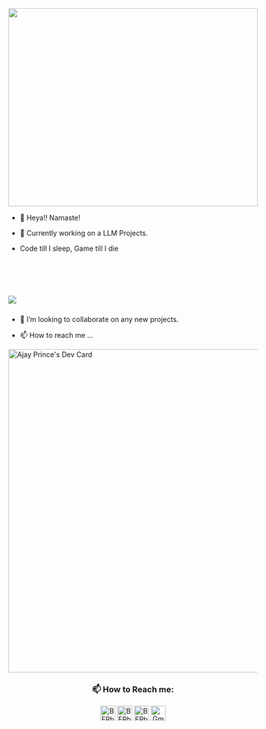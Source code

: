 <img src='https://firebasestorage.googleapis.com/v0/b/attendence1-88567.appspot.com/o/wp3738465-purple-scenic-wallpapers.jpg?alt=media&token=d4fc0563-c315-4db6-ba5f-95baedbd5d9d' style='margin:0px;height: 400px;width:100%;object-fit:cover;' >

- 👋 Heya!! Namaste!
- 🌱 Currently working on a LLM Projects.

- Code till I sleep, Game till I die 

###

<h2 align="left" style="color:white;" >💻 Tech Stack</h2>

###

<div align="left">
  <a href="#">
    <img src="https://skillicons.dev/icons?i=flutter,firebase,tensorflow,aws,gcp,figma,vscode,nextjs,github&theme=dark" />
  </a>
 
</div>

###

- 💞️ I’m looking to collaborate on any new projects.

- 📫 How to reach me ...

<a href="https://app.daily.dev/ajayprince"><img src="https://api.daily.dev/devcards/v2/e4PGsBF4X84bWFPxpGGoe.png?type=wide&r=4yc" width="652" alt="Ajay Prince's Dev Card"/></a>

<h3 align="center">📫 How to Reach me:</h3>
<p align="center">
<a href="https://instagram.com/ajaystechie" target="blank"><img align="center" src="https://upload.wikimedia.org/wikipedia/commons/e/e7/Instagram_logo_2016.svg" alt="BEPb" height="30" width="30" /></a>
<a href="https://twitter.com/GanapathiAJ" target="blank"><img align="center" src="https://raw.githubusercontent.com/BEPb/BEPb/master/assets/twitter.svg" alt="BEPb" height="30" width="30" /></a>
<a href="https://www.linkedin.com/in/ganapathivpr" target="blank"><img align="center" src="https://raw.githubusercontent.com/BEPb/BEPb/master/assets/linkedin.svg" alt="BEPb" height="30" width="30" /></a>
<a href="mailto:ganapathidonga2003@gmail.com" target="blank"><img align="center" src="https://raw.githubusercontent.com/BEPb/BEPb/master/assets/gmail.svg" alt="Gmail" height="30" width="30" /></a>
</p>
<!---
Ajayprince/Ajayprince is a ✨ special ✨ repository because its `README.md` (this file) appears on your GitHub profile.
You can click the Preview link to take a look at your changes.
--->
